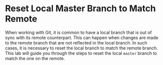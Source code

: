 # Reset Local Master Branch to Match Remote

When working with Git, it is common to have a local branch that is out of sync with its remote counterpart. This can happen when changes are made to the remote branch that are not reflected in the local branch. In such cases, it is necessary to reset the local branch to match the remote branch. This lab will guide you through the steps to reset the local `master` branch to match the one on the remote.
